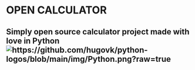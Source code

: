 # OPEN CALCULATOR
## Simply open source calculator project made with love in Python <img src="blob:https://fontawesome.com/0f23f63d-61ae-4ca4-a5c1-f9ec9446e70b" alt="https://github.com/hugovk/python-logos/blob/main/img/Python.png?raw=true">
